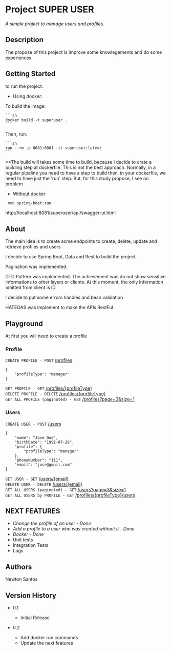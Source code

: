 # Project SUPER USER

*A simple project to manage users and profiles.*

## Description

The propose of this project is improve some knowlegements and do some experiences

## Getting Started

to run the project:

* Using docker:

To build the image:

	```sh
	docker build -t superuser . 
	```
Then, run:
	
	```sh
	run --rm -p 8081:8081 -it superuser:latest 
	```

**The build will takes some time to build, because I decide to crate a building step at dockerfile. This is not the best approach. Normally, in a regular pipeline you need to have a step to build then, in your dockerfile, we need to have just the 'run' step. But, for this study propose, I see no problem

* Without docker	

```sh
 mvn spring-boot:run
```

 http://localhost:8081/superuser/api/swagger-ui.html

## About

  The main idea is to create some endpoints to create, delete, update and retrieve profiles and users
  
  I decide to use Spring Boot, Data and Rest to build the project.
  
  Pagination was implemented.
  
  DTO Pattern was implemented. The achievement was do not show sensitive informations to other layers or clients. 
  At this moment, the only information omitted from client is ID.
  
  I decide to put some errors handles and bean validation
  
  HATEOAS was implement to make the APIs RestFul
  
## Playground

At first you will need to create a profile

### Profile

`CREATE PROFILE - POST` [/profiles](#post) <br/>
  
```
{
    "profileType": "manager"
}
```

`GET PROFILE - GET` [/profiles/{profileType}](#post) <br/>
`DELETE PROFILE - DELETE` [/profiles/{profileType}](#post) <br/>
`GET ALL PROFILE (paginated) - GET` [/profiles?page=3&size=1](#post) <br/>

### Users

`CREATE USER - POST` [/users](#post) <br/>
  
```
{
    "name": "Jose Doe",
    "birthDate": "1991-07-28",
    "profile": {
        "profileType": "manager"
    },
    "phoneNumber": "111",
    "email": "jose@gmail.com"
}
```

`GET USER - GET` [/users/{email}](#post) <br/>
`DELETE USER - DELETE` [/users/{email}](#post) <br/>
`GET ALL USERS (paginated) - GET` [/users?page=3&size=1](#post) <br/>
`GET ALL USERS by PROFILE - GET` [/profiles/{profileType}/users](#post) <br/>


## NEXT FEATURES

* *Change the profile of an user - Done*
* *Add a profile to a user who was created without it - Done*
* *Docker - Done*
* Unit tests
* Integration Tests
* Logs



  


## Authors

 Newton Santos   


## Version History

* 0.1
    * Initial Release
    
* 0.2
    * Add docker run commands
    * Update the next features

